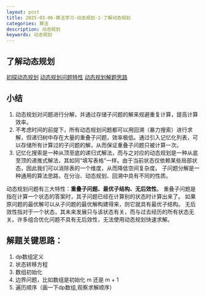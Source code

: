 ```yaml
---
layout: post
title: 2025-03-06-算法学习-动态规划-1-了解动态规划
categories: 算法
description: 动态规划
keywords: 动态规划
---
```


## 了解动态规划

[初探动态规划](https://www.hello-algo.com/chapter_dynamic_programming/intro_to_dynamic_programming/)
[动态规划问题特性](https://www.hello-algo.com/chapter_dynamic_programming/dp_problem_features/)
[动态规划解题思路](https://www.hello-algo.com/chapter_dynamic_programming/dp_solution_pipeline/#1432)

## 小结

1. 动态规划对问题进行分解，并通过存储子问题的解来规避重复计算，提高计算效率。
2. 不考虑时间的前提下，所有动态规划问题都可以用回溯（暴力搜索）进行求解，但递归树中存在大量的重叠子问题，效率极低。通过引入记忆化列表，可以存储所有计算过的子问题的解，从而保证重叠子问题只被计算一次。
3. 记忆化搜索是一种从顶至底的递归式解法，而与之对应的动态规划是一种从底至顶的递推式解法，其如同“填写表格”一样。由于当前状态仅依赖某些局部状态，因此我们可以消除表的一个维度，从而降低空间复杂度。
子问题分解是一种通用的算法思路，在分治、动态规划、回溯中具有不同的性质。

动态规划问题有三大特性：**重叠子问题、最优子结构、无后效性**。
重叠子问题是指在计算一个状态的答案时，其子问题已经在计算别的状态时计算出来了。
如果原问题的最优解可以从子问题的最优解构建得来，则它就具有最优子结构。
无后效性指对于一个状态，其未来发展只与该状态有关，而与过去经历的所有状态无关。许多组合优化问题不具有无后效性，无法使用动态规划快速求解。

## 解题关键思路：
1. dp数组定义
2. 状态转移方程
3. 数组初始化
4. 边界问题，比如数组是初始化 m 还是 m + 1
5. 遍历顺序（画一下dp数组,观察求解顺序）
   
